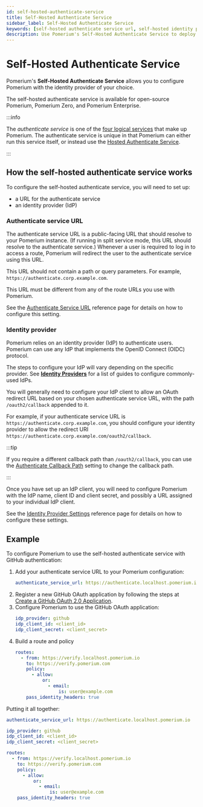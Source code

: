 ```yaml
---
id: self-hosted-authenticate-service
title: Self-Hosted Authenticate Service
sidebar_label: Self-Hosted Authenticate Service
keywords: [self-hosted authenticate service url, self-hosted identity provider]
description: Use Pomerium's Self-Hosted Authenticate Service to deploy Pomerium with your own identity provider.
---
```


# Self-Hosted Authenticate Service

Pomerium's **Self-Hosted Authenticate Service** allows you to configure Pomerium with the identity provider of your choice.

The self-hosted authenticate service is available for open-source Pomerium, Pomerium Zero, and Pomerium Enterprise.

:::info

The _authenticate service_ is one of the [four logical services](/docs/internals/architecture#component-level) that make up Pomerium. The authenticate service is unique in that Pomerium can either run this service itself, or instead use the [Hosted Authenticate Service](/docs/capabilities/hosted-authenticate-service).

:::

## How the self-hosted authenticate service works

To configure the self-hosted authenticate service, you will need to set up:
- a URL for the authenticate service
- an identity provider (IdP)

### Authenticate service URL

The authenticate service URL is a public-facing URL that should resolve to your Pomerium instance. (If running in split service mode, this URL should resolve to the authenticate service.) Whenever a user is required to log in to access a route, Pomerium will redirect the user to the authenticate service using this URL.

This URL should not contain a path or query parameters. For example, `https://authenticate.corp.example.com`.

This URL must be different from any of the route URLs you use with Pomerium.

See the [Authenticate Service URL](/docs/reference/service-urls#authenticate-service-url) reference page for details on how to configure this setting.


### Identity provider

Pomerium relies on an identity provider (IdP) to authenticate users. Pomerium can use any IdP that implements the OpenID Connect (OIDC) protocol.

The steps to configure your IdP will vary depending on the specific provider. See [**Identity Providers**](/docs/identity-providers) for a list of guides to configure commonly-used IdPs.

You will generally need to configure your IdP client to allow an OAuth redirect URL based on your chosen authenticate service URL, with the path `/oauth2/callback` appended to it.

For example, if your authenticate service URL is `https://authenticate.corp.example.com`, you should configure your identity provider to allow the redirect URI `https://authenticate.corp.example.com/oauth2/callback`.

:::tip

If you require a different callback path than `/oauth2/callback`, you can use the [Authenticate Callback Path](/docs/reference/authenticate-callback-path) setting to change the callback path.

:::

Once you have set up an IdP client, you will need to configure Pomerium with the IdP name, client ID and client secret, and possibly a URL assigned to your individual IdP client.

See the [Identity Provider Settings](/docs/reference/identity-provider-settings#identity-provider-client-id) reference page for details on how to configure these settings.

## Example

To configure Pomerium to use the self-hosted authenticate service with GitHub authentication:

1. Add your authenticate service URL to your Pomerium configuration:
   ```yaml title="pomerium-config.yaml"
   authenticate_service_url: https://authenticate.localhost.pomerium.io
   ```
1. Register a new GitHub OAuth application by following the steps at [Create a GitHub OAuth 2.0 Application](/docs/identity-providers/github#create-a-github-oauth-20-application).
1. Configure Pomerium to use the GitHub OAuth application:
   ```yaml title="pomerium-config.yaml"
   idp_provider: github
   idp_client_id: <client_id>
   idp_client_secret: <client_secret>
   ```
1. Build a route and policy
   ```yaml title="pomerium-config.yaml"
   routes:
     - from: https://verify.localhost.pomerium.io
       to: https://verify.pomerium.com
       policy:
         - allow:
             or:
               - email:
                   is: user@example.com
       pass_identity_headers: true
   ```

Putting it all together:

```yaml title="pomerium-config.yaml"
authenticate_service_url: https://authenticate.localhost.pomerium.io

idp_provider: github
idp_client_id: <client_id>
idp_client_secret: <client_secret>

routes:
  - from: https://verify.localhost.pomerium.io
    to: https://verify.pomerium.com
    policy:
      - allow:
          or:
            - email:
                is: user@example.com
    pass_identity_headers: true
```
